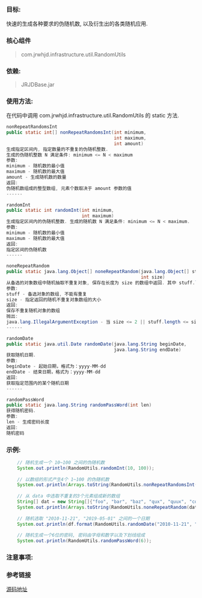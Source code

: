 ### 目标:
快速的生成各种要求的伪随机数, 以及衍生出的各类随机应用.

### 核心组件
> com.jrwhjd.infrastructure.util.RandomUtils

### 依赖:
> JRJDBase.jar

### 使用方法:
在代码中调用 com.jrwhjd.infrastructure.util.RandomUtils 的 static 方法.

```java
nonRepeatRandomsInt
public static int[] nonRepeatRandomsInt(int minimum,
                                        int maximum,
                                        int amount)
生成指定区间内, 指定数量的不重复的伪随机整数.
生成的伪随机整数 N 满足条件: minimum <= N < maximum
参数:
minimum - 随机数的最小值
maximum - 随机数的最大值
amount - 生成随机数的数量
返回:
伪随机数组成的整型数组, 元素个数取决于 amount 参数的值
------

randomInt
public static int randomInt(int minimum,
                            int maximum)
生成指定区间内的伪随机整数. 生成的随机数 N 满足条件: minimum <= N < maximum.
参数:
minimum - 随机数的最小值
maximum - 随机数的最大值
返回:
指定区间的伪随机数
------

noneRepeatRandom
public static java.lang.Object[] noneRepeatRandom(java.lang.Object[] stuff,
                                                  int size)
从备选的对象数组中随机抽取不重复对象, 保存在长度为 size 的数组中返回. 其中 stuff.length > size > 2
参数:
stuff - 备选对象的数组, 不能有重复
size - 指定返回的随机不重复对象数组的大小
返回:
保存不重复随机对象的数组
抛出:
java.lang.IllegalArgumentException - 当 size <= 2 || stuff.length <= size 时抛出
------

randomDate
public static java.util.Date randomDate(java.lang.String beginDate,
                                        java.lang.String endDate)
获取随机日期.
参数:
beginDate - 起始日期，格式为：yyyy-MM-dd
endDate - 结束日期，格式为：yyyy-MM-dd
返回:
获取指定范围内的某个随机日期
------

randomPassWord
public static java.lang.String randomPassWord(int len)
获得随机密码.
参数:
len - 生成密码长度
返回:
随机密码
```

### 示例:
```java
    // 随机生成一个 10~100 之间的伪随机数
    System.out.println(RandomUtils.randomInt(10, 100));
    
    // 以数组的形式产生4个 1~100 的伪随机数
    System.out.println(Arrays.toString(RandomUtils.nonRepeatRandomsInt(1, 100, 4)));
    
    // 从 data 中选取不重复的3个元素组成新的数组
    String[] dat = new String[]{"foo", "bar", "baz", "qux", "quux", "corge"};
    System.out.println(Arrays.toString(RandomUtils.noneRepeatRandom(dat, 3)));
    
    // 随机选取 "2010-11-21", "2019-05-01" 之间的一个日期
    System.out.println(df.format(RandomUtils.randomDate("2010-11-21", "2019-05-01")));
    
    // 随机生成一个6位的密码, 密码由字母和数字以及下划线组成
    System.out.println(RandomUtils.randomPassWord(6));
```

### 注意事项:

### 参考链接
[源码地址](https://gitlab.ctbiyi.com/jrjd/jrjdbase/blob/master/src/main/java/com/jrwhjd/infrastructure/util/RandomUtils.java)